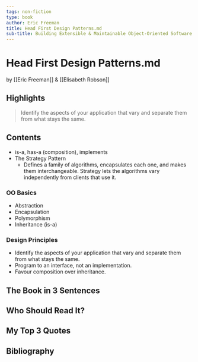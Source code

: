 ```yaml
---
tags: non-fiction
type: book
author: Eric Freeman
title: Head First Design Patterns.md
sub-title: Building Extensible & Maintainable Object-Oriented Software
---
```


# Head First Design Patterns.md
by [[Eric Freeman]] & [[Elisabeth Robson]]

## Highlights
> Identify the aspects of your application that vary and separate them from what stays the same.

## Contents
* is-a, has-a (composition), implements
* The Strategy Pattern
  * Defines a family of algorithms, encapsulates each one, and makes them interchangeable. Strategy lets the algorithms vary independently from clients that use it.

### OO Basics
* Abstraction
* Encapsulation
* Polymorphism
* Inheritance (is-a)

### Design Principles
* Identify the aspects of your application that vary and separate them from what stays the same.
* Program to an interface, not an implementation.
* Favour composition over inheritance.

## The Book in 3 Sentences

## Who Should Read It?

## My Top 3 Quotes

## Bibliography
